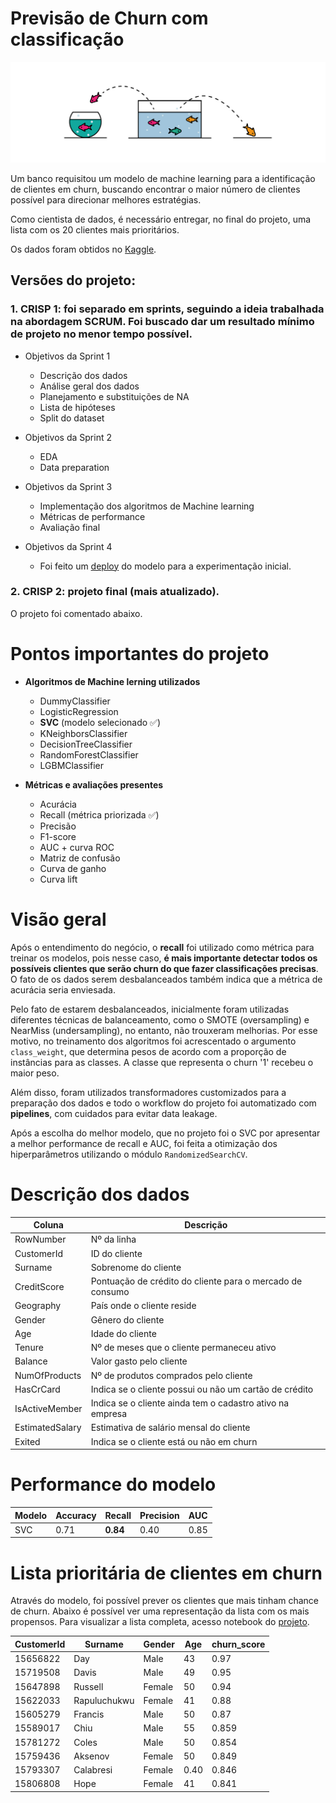 # Previsão de Churn com classificação
<div align="center">

![img](img/img1.png)

</div>

Um banco requisitou um modelo de machine learning para a identificação de clientes em churn, buscando encontrar o maior número de clientes possível para direcionar melhores estratégias.

Como cientista de dados, é necessário entregar, no final do projeto, uma lista com os 20 clientes mais prioritários.

Os dados foram obtidos no [Kaggle](https://www.kaggle.com/datasets/mervetorkan/churndataset).  


## Versões do projeto:

### 1. CRISP 1: foi separado em sprints, seguindo a ideia trabalhada na abordagem SCRUM. Foi buscado dar um resultado mínimo de projeto no menor tempo possível.


* Objetivos da Sprint 1

    - Descrição dos dados
    - Análise geral dos dados
    - Planejamento e substituições de NA
    - Lista de hipóteses
    - Split do dataset

* Objetivos da Sprint 2
    - EDA
    - Data preparation

* Objetivos da Sprint 3

    - Implementação dos algoritmos de Machine learning
    - Métricas de performance
    - Avaliação final


* Objetivos da Sprint 4

    - Foi feito um [deploy](https://huggingface.co/spaces/deborabmfreitas/churn-prediction-deploy) do modelo para a experimentação inicial.

### 2. **CRISP 2**: projeto final (mais atualizado).

O projeto foi comentado abaixo.


# Pontos importantes do projeto

- **Algoritmos de Machine lerning utilizados**
    - DummyClassifier
    - LogisticRegression
    - **SVC** (modelo selecionado ✅)
    - KNeighborsClassifier
    - DecisionTreeClassifier
    - RandomForestClassifier
    - LGBMClassifier

- **Métricas e avaliações presentes**
    - Acurácia
    - Recall (métrica priorizada ✅)
    - Precisão
    - F1-score
    - AUC + curva ROC
    - Matriz de confusão
    - Curva de ganho
    - Curva lift

# Visão geral

Após o entendimento do negócio, o **recall** foi utilizado como métrica para treinar os modelos, pois nesse caso, **é mais importante detectar todos os possíveis clientes que serão churn do que fazer classificações precisas**. O fato de os dados serem desbalanceados também indica que a métrica de acurácia seria enviesada.

Pelo fato de estarem desbalanceados, inicialmente foram utilizadas diferentes técnicas de balanceamento, como o SMOTE (oversampling) e NearMiss (undersampling), no entanto, não trouxeram melhorias. Por esse motivo, no treinamento dos algoritmos foi acrescentado o argumento `class_weight`, que determina pesos de acordo com a proporção de instâncias para as classes. A classe que representa o churn '1' recebeu o maior peso.

Além disso, foram utilizados transformadores customizados para a preparação dos dados e todo o workflow do projeto foi automatizado com **pipelines**, com cuidados para evitar data leakage.

Após a escolha do melhor modelo, que no projeto foi o SVC por apresentar a melhor performance de recall e AUC, foi feita a otimização dos hiperparâmetros utilizando o módulo `RandomizedSearchCV`.

# Descrição dos dados

Coluna | Descrição
-------|----------
RowNumber | Nº da linha
CustomerId | ID do cliente
Surname | Sobrenome do cliente
CreditScore | Pontuação de crédito do cliente para o mercado de consumo
Geography | País onde o cliente reside
Gender | Gênero do cliente
Age | Idade do cliente
Tenure| Nº de meses que o cliente permaneceu ativo
Balance  | Valor gasto pelo cliente
NumOfProducts | Nº de produtos comprados pelo cliente
HasCrCard | Indica se o cliente possui ou não um cartão de crédito
IsActiveMember | Indica se o cliente ainda tem o cadastro ativo na empresa
EstimatedSalary | Estimativa de salário mensal do cliente
Exited | Indica se o cliente está ou não em churn 

# Performance do modelo

<div align="center">

Modelo | Accuracy | Recall | Precision | AUC |
-------|----------|--------| ----------| ---- |
SVC | 0.71	| **0.84** | 0.40 | 0.85

</div>


# Lista prioritária de clientes em churn

Através do modelo, foi possível prever os clientes que mais tinham chance de churn. Abaixo é possível ver uma representação da lista com os mais propensos. Para visualizar a lista completa, acesso notebook do [projeto]().

CustomerId| Surname | Gender | Age | churn_score |
-------|----------|--------| ----------| ---- |
15656822 | Day	| Male | 43 | 0.97
15719508 | Davis	| Male | 49 | 0.95
15647898| Russell	| Female | 50 | 0.94
15622033| Rapuluchukwu	| Female| 41 | 0.88
15605279 | Francis | Male | 50 | 0.87
15589017 | Chiu	| Male | 55 | 0.859
15781272| Coles	| Male | 50 | 0.854
15759436| Aksenov | Female	| 50 | 0.849
15793307 | Calabresi | Female	| 0.40 | 0.846
15806808 | Hope	| Female | 41 | 0.841


